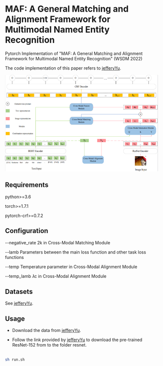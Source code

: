# MAF: A General Matching and Alignment Framework for Multimodal Named Entity Recognition

Pytorch Implementation of "MAF: A General Matching and Alignment Framework for Multimodal Named Entity Recognition" (WSDM 2022)

The code implementation of this paper refers to [jefferyYu](https://github.com/jefferyYu/UMT).


<img src="./framework.png"  width="897" height="317" />

## Requirements

python>=3.6

torch>=1.7.1

pytorch-crf>=0.7.2



## Configuration

--negative_rate 2k in Cross-Modal Matching Module

--lamb Parameters between the main loss function and other task loss functions

--temp Temperature parameter in Cross-Modal Alignment Module

--temp_lamb 𝜆c in Cross-Modal Alignment Module



## Datasets

See [jefferyYu](https://github.com/jefferyYu/UMT).



## Usage

- Download the data from [jefferyYu](https://github.com/jefferyYu/UMT).

- Follow the link provided by [jefferyYu](https://github.com/jefferyYu/UMT) to download the pre-trained ResNet-152 from   to the folder resnet.

```bash

sh run.sh

```

